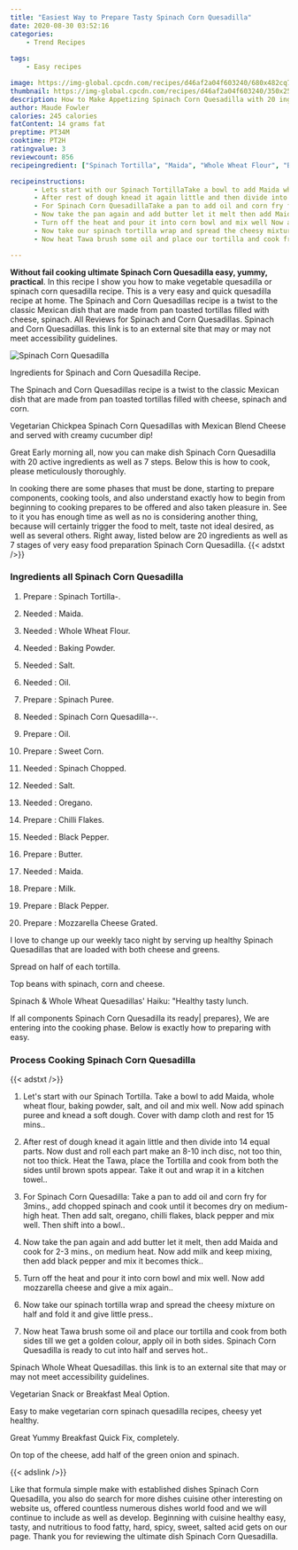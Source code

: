 ```yaml
---
title: "Easiest Way to Prepare Tasty Spinach Corn Quesadilla"
date: 2020-08-30 03:52:16
categories:
    - Trend Recipes
    
tags:
    - Easy recipes

image: https://img-global.cpcdn.com/recipes/d46af2a04f603240/680x482cq70/spinach-corn-quesadilla-recipe-main-photo.jpg
thumbnail: https://img-global.cpcdn.com/recipes/d46af2a04f603240/350x250cq70/spinach-corn-quesadilla-recipe-main-photo.jpg
description: How to Make Appetizing Spinach Corn Quesadilla with 20 ingredients and 7 stages of easy cooking.
author: Maude Fowler
calories: 245 calories
fatContent: 14 grams fat
preptime: PT34M
cooktime: PT2H
ratingvalue: 3
reviewcount: 856
recipeingredient: ["Spinach Tortilla", "Maida", "Whole Wheat Flour", "Baking Powder", "Salt", "Oil", "Spinach Puree", "Spinach Corn Quesadilla", "Oil", "Sweet Corn", "Spinach Chopped", "Salt", "Oregano", "Chilli Flakes", "Black Pepper", "Butter", "Maida", "Milk", "Black Pepper", "Mozzarella Cheese Grated"]

recipeinstructions: 
      - Lets start with our Spinach TortillaTake a bowl to add Maida whole wheat flour baking powder salt and oil and mix well Now add spinach puree and knead a soft dough Cover with damp cloth and rest for 15 mins 
      - After rest of dough knead it again little and then divide into 14 equal parts Now dust and roll each part make an 810 inch disc not too thin not too thick Heat the Tawa place the Tortilla and cook from both the sides until brown spots appear Take it out and wrap it in a kitchen towel 
      - For Spinach Corn QuesadillaTake a pan to add oil and corn fry for 3mins add chopped spinach and cook until it becomes dry on mediumhigh heat Then add salt oregano chilli flakes black pepper and mix well Then shift into a bowl 
      - Now take the pan again and add butter let it melt then add Maida and cook for 23 mins on medium heat Now add milk and keep mixing then add black pepper and mix it becomes thick 
      - Turn off the heat and pour it into corn bowl and mix well Now add mozzarella cheese and give a mix again 
      - Now take our spinach tortilla wrap and spread the cheesy mixture on half and fold it and give little press 
      - Now heat Tawa brush some oil and place our tortilla and cook from both sides till we get a golden colour apply oil in both sides Spinach Corn Quesadilla is ready to cut into half and serves hot

---
```




**Without fail cooking ultimate Spinach Corn Quesadilla easy, yummy, practical**. In this recipe I show you how to make vegetable quesadilla or spinach corn quesadilla recipe. This is a very easy and quick quesadilla recipe at home. The Spinach and Corn Quesadillas recipe is a twist to the classic Mexican dish that are made from pan toasted tortillas filled with cheese, spinach. All Reviews for Spinach and Corn Quesadillas. Spinach and Corn Quesadillas. this link is to an external site that may or may not meet accessibility guidelines.


![Spinach Corn Quesadilla](https://img-global.cpcdn.com/recipes/d46af2a04f603240/680x482cq70/spinach-corn-quesadilla-recipe-main-photo.jpg "Spinach Corn Quesadilla")



Ingredients for Spinach and Corn Quesadilla Recipe.

The Spinach and Corn Quesadillas recipe is a twist to the classic Mexican dish that are made from pan toasted tortillas filled with cheese, spinach and corn.

Vegetarian Chickpea Spinach Corn Quesadillas with Mexican Blend Cheese and served with creamy cucumber dip!


Great Early morning all, now you can make dish Spinach Corn Quesadilla with 20 active ingredients as well as 7 steps. Below this is how to cook, please meticulously thoroughly.

In cooking there are some phases that must be done, starting to prepare components, cooking tools, and also understand exactly how to begin from beginning to cooking prepares to be offered and also taken pleasure in. See to it you has enough time as well as no is considering another thing, because will certainly trigger the food to melt, taste not ideal desired, as well as several others. Right away, listed below are 20 ingredients as well as 7 stages of very easy food preparation Spinach Corn Quesadilla.
{{< adstxt />}}

### Ingredients all Spinach Corn Quesadilla


1. Prepare  : Spinach Tortilla-.

1. Needed  : Maida.

1. Needed  : Whole Wheat Flour.

1. Needed  : Baking Powder.

1. Needed  : Salt.

1. Needed  : Oil.

1. Prepare  : Spinach Puree.

1. Needed  : Spinach Corn Quesadilla--.

1. Prepare  : Oil.

1. Prepare  : Sweet Corn.

1. Needed  : Spinach Chopped.

1. Needed  : Salt.

1. Needed  : Oregano.

1. Prepare  : Chilli Flakes.

1. Needed  : Black Pepper.

1. Prepare  : Butter.

1. Needed  : Maida.

1. Prepare  : Milk.

1. Prepare  : Black Pepper.

1. Prepare  : Mozzarella Cheese Grated.


I love to change up our weekly taco night by serving up healthy Spinach Quesadillas that are loaded with both cheese and greens.

Spread on half of each tortilla.

Top beans with spinach, corn and cheese.

Spinach &amp; Whole Wheat Quesadillas&#39; Haiku: &#34;Healthy tasty lunch.


If all components Spinach Corn Quesadilla its ready| prepares}, We are entering into the cooking phase. Below is exactly how to preparing with easy.

### Process Cooking Spinach Corn Quesadilla

{{< adstxt />}}


1. Let&#39;s start with our Spinach Tortilla.
Take a bowl to add Maida, whole wheat flour, baking powder, salt, and oil and mix well. Now add spinach puree and knead a soft dough. Cover with damp cloth and rest for 15 mins..



1. After rest of dough knead it again little and then divide into 14 equal parts. Now dust and roll each part make an 8-10 inch disc, not too thin, not too thick. Heat the Tawa, place the Tortilla and cook from both the sides until brown spots appear. Take it out and wrap it in a kitchen towel..



1. For Spinach Corn Quesadilla:
Take a pan to add oil and corn fry for 3mins., add chopped spinach and cook until it becomes dry on medium-high heat. Then add salt, oregano, chilli flakes, black pepper and mix well. Then shift into a bowl..



1. Now take the pan again and add butter let it melt, then add Maida and cook for 2-3 mins., on medium heat. Now add milk and keep mixing, then add black pepper and mix it becomes thick..



1. Turn off the heat and pour it into corn bowl and mix well. Now add mozzarella cheese and give a mix again..



1. Now take our spinach tortilla wrap and spread the cheesy mixture on half and fold it and give little press..



1. Now heat Tawa brush some oil and place our tortilla and cook from both sides till we get a golden colour, apply oil in both sides. 
Spinach Corn Quesadilla is ready to cut into half and serves hot..




Spinach Whole Wheat Quesadillas. this link is to an external site that may or may not meet accessibility guidelines.

Vegetarian Snack or Breakfast Meal Option.

Easy to make vegetarian corn spinach quesadilla recipes, cheesy yet healthy.

Great Yummy Breakfast Quick Fix, completely.

On top of the cheese, add half of the green onion and spinach.


{{< adslink />}}

Like that formula simple make with established dishes Spinach Corn Quesadilla, you also do search for more dishes cuisine other interesting on website us, offered countless numerous dishes world food and we will continue to include as well as develop. Beginning with cuisine healthy easy, tasty, and nutritious to food fatty, hard, spicy, sweet, salted acid gets on our page. Thank you for reviewing the ultimate dish Spinach Corn Quesadilla.
